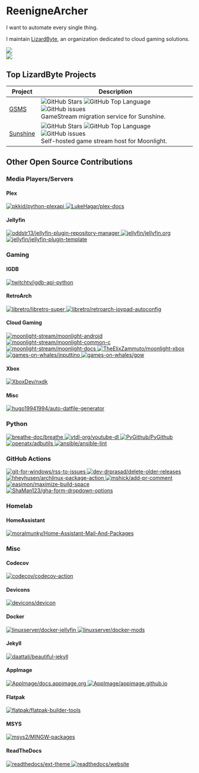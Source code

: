 # ReenigneArcher

I want to automate every single thing.

I maintain [LizardByte](https://github.com/LizardByte), an organization dedicated to cloud gaming solutions.

<picture>
  <source
    srcset="https://github-readme-stats.vercel.app/api?username=reenignearcher&show_icons=true&icon_color=fb8c00&title_color=fb8c00&hide=stars&theme=dark&text_color=ffffff"
    media="(prefers-color-scheme: dark)"
  />
  <source
    srcset="https://github-readme-stats.vercel.app/api?username=reenignearcher&show_icons=true&icon_color=fb8c00&title_color=fb8c00&hide=stars&text_color=000000"
    media="(prefers-color-scheme: light), (prefers-color-scheme: no-preference)"
  />
  <img src="https://github-readme-stats.vercel.app/api?username=reenignearcher&show_icons=true&icon_color=fb8c00&title_color=fb8c00&hide=stars&text_color=000000" />
</picture>
<br>
<picture>
  <source
    srcset="https://streak-stats.demolab.com?user=ReenigneArcher&theme=dark"
    media="(prefers-color-scheme: dark)"
  />
  <source
    srcset="https://streak-stats.demolab.com?user=ReenigneArcher"
    media="(prefers-color-scheme: light), (prefers-color-scheme: no-preference)"
  />
  <img src="https://streak-stats.demolab.com?user=ReenigneArcher" />
</picture>

## Top LizardByte Projects

| Project                                            | Description                                                                                                                                                                                                                                                                                                                                                                                                                                      |
|----------------------------------------------------|--------------------------------------------------------------------------------------------------------------------------------------------------------------------------------------------------------------------------------------------------------------------------------------------------------------------------------------------------------------------------------------------------------------------------------------------------|
| [GSMS](https://github.com/LizardByte/GSMS)         | ![GitHub Stars](https://img.shields.io/github/stars/LizardByte/GSMS?style=for-the-badge)                                 ![GitHub Top Language](https://img.shields.io/github/languages/top/LizardByte/GSMS?style=for-the-badge)                                 ![GitHub issues](https://img.shields.io/github/issues-raw/LizardByte/GSMS?style=for-the-badge)                                 <br> GameStream migration service for Sunshine.  |
| [Sunshine](https://github.com/LizardByte/Sunshine) | ![GitHub Stars](https://img.shields.io/github/stars/LizardByte/Sunshine?style=for-the-badge)                             ![GitHub Top Language](https://img.shields.io/github/languages/top/LizardByte/Sunshine?style=for-the-badge)                             ![GitHub issues](https://img.shields.io/github/issues-raw/LizardByte/Sunshine?style=for-the-badge)                             <br> Self-hosted game stream host for Moonlight. |

## Other Open Source Contributions


### Media Players/Servers

#### Plex

<a href="https://github.com/pkkid/python-plexapi/pulls?q=is%3Apr+author%3AReenigneArcher">
  <img
    alt="pkkid/python-plexapi"
    src="https://img.shields.io/github/issues-search/pkkid/python-plexapi?query=author%3AReenigneArcher%20is%3Apr&style=for-the-badge&logo=plex&label=pkkid/python-plexapi" />
</a>

<a href="https://github.com/LukeHagar/plex-docs/pulls?q=is%3Apr+author%3AReenigneArcher">
  <img
    alt="LukeHagar/plex-docs"
    src="https://img.shields.io/github/issues-search/LukeHagar/plex-docs?query=author%3AReenigneArcher%20is%3Apr&style=for-the-badge&logo=plex&label=LukeHagar/plex-docs" />
</a>

#### Jellyfin

<a href="https://github.com/oddstr13/jellyfin-plugin-repository-manager/pulls?q=is%3Apr+author%3AReenigneArcher">
  <img
    alt="oddstr13/jellyfin-plugin-repository-manager"
    src="https://img.shields.io/github/issues-search/oddstr13/jellyfin-plugin-repository-manager?query=author%3AReenigneArcher%20is%3Apr&style=for-the-badge&logo=jellyfin&label=oddstr13/jellyfin-plugin-repository-manager" />
</a>

<a href="https://github.com/jellyfin/jellyfin.org/pulls?q=is%3Apr+author%3AReenigneArcher">
  <img
    alt="jellyfin/jellyfin.org"
    src="https://img.shields.io/github/issues-search/jellyfin/jellyfin.org?query=author%3AReenigneArcher%20is%3Apr&style=for-the-badge&logo=jellyfin&label=jellyfin/jellyfin.org" />
</a>

<a href="https://github.com/jellyfin/jellyfin-plugin-template/pulls?q=is%3Apr+author%3AReenigneArcher">
  <img
    alt="jellyfin/jellyfin-plugin-template"
    src="https://img.shields.io/github/issues-search/jellyfin/jellyfin-plugin-template?query=author%3AReenigneArcher%20is%3Apr&style=for-the-badge&logo=jellyfin&label=jellyfin/jellyfin-plugin-template" />
</a>


### Gaming

#### IGDB

<a href="https://github.com/twitchtv/igdb-api-python/pulls?q=is%3Apr+author%3AReenigneArcher">
  <img
    alt="twitchtv/igdb-api-python"
    src="https://img.shields.io/github/issues-search/twitchtv/igdb-api-python?query=author%3AReenigneArcher%20is%3Apr&style=for-the-badge&logo=igdb&label=twitchtv/igdb-api-python" />
</a>

#### RetroArch

<a href="https://github.com/libretro/libretro-super/pulls?q=is%3Apr+author%3AReenigneArcher">
  <img
    alt="libretro/libretro-super"
    src="https://img.shields.io/github/issues-search/libretro/libretro-super?query=author%3AReenigneArcher%20is%3Apr&style=for-the-badge&logo=retroarch&label=libretro/libretro-super" />
</a>

<a href="https://github.com/libretro/retroarch-joypad-autoconfig/pulls?q=is%3Apr+author%3AReenigneArcher">
  <img
    alt="libretro/retroarch-joypad-autoconfig"
    src="https://img.shields.io/github/issues-search/libretro/retroarch-joypad-autoconfig?query=author%3AReenigneArcher%20is%3Apr&style=for-the-badge&logo=retroarch&label=libretro/retroarch-joypad-autoconfig" />
</a>

#### Cloud Gaming

<a href="https://github.com/moonlight-stream/moonlight-android/pulls?q=is%3Apr+author%3AReenigneArcher">
  <img
    alt="moonlight-stream/moonlight-android"
    src="https://img.shields.io/github/issues-search/moonlight-stream/moonlight-android?query=author%3AReenigneArcher%20is%3Apr&style=for-the-badge&logo=android%20studio&label=moonlight-stream/moonlight-android" />
</a>

<a href="https://github.com/moonlight-common-c/moonlight-common-c/pulls?q=is%3Apr+author%3AReenigneArcher">
  <img
    alt="moonlight-stream/moonlight-common-c"
    src="https://img.shields.io/github/issues-search/moonlight-stream/moonlight-common-c?query=author%3AReenigneArcher%20is%3Apr&style=for-the-badge&logo=github&label=moonlight-stream/moonlight-common-c" />
</a>

<a href="https://github.com/moonlight-common-c/moonlight-docs/pulls?q=is%3Apr+author%3AReenigneArcher">
  <img
    alt="moonlight-stream/moonlight-docs"
    src="https://img.shields.io/github/issues-search/moonlight-stream/moonlight-docs?query=author%3AReenigneArcher%20is%3Apr&style=for-the-badge&logo=github&label=moonlight-stream/moonlight-docs" />
</a>

<a href="https://github.com/TheElixZammuto/moonlight-xbox/pulls?q=is%3Apr+author%3AReenigneArcher">
  <img
    alt="TheElixZammuto/moonlight-xbox"
    src="https://img.shields.io/github/issues-search/TheElixZammuto/moonlight-xbox?query=author%3AReenigneArcher%20is%3Apr&style=for-the-badge&logo=github&label=TheElixZammuto/moonlight-xbox" />
</a>

<a href="https://github.com/games-on-whales/inputtino/pulls?q=is%3Apr+author%3AReenigneArcher">
  <img
    alt="games-on-whales/inputtino"
    src="https://img.shields.io/github/issues-search/games-on-whales/inputtino?query=author%3AReenigneArcher%20is%3Apr&style=for-the-badge&logo=docker&label=games-on-whales/inputtino" />
</a>

<a href="https://github.com/games-on-whales/gow/pulls?q=is%3Apr+author%3AReenigneArcher">
  <img
    alt="games-on-whales/gow"
    src="https://img.shields.io/github/issues-search/games-on-whales/gow?query=author%3AReenigneArcher%20is%3Apr&style=for-the-badge&logo=docker&label=games-on-whales/gow" />
</a>

#### Xbox

<a href="https://github.com/XboxDev/nxdk/pulls?q=is%3Apr+author%3AReenigneArcher">
  <img
    alt="XboxDev/nxdk"
    src="https://img.shields.io/github/issues-search/XboxDev/nxdk?query=author%3AReenigneArcher%20is%3Apr&style=for-the-badge&logo=github&label=XboxDev/nxdk" />
</a>

#### Misc

<a href="https://github.com/hugo19941994/auto-datfile-generator/pulls?q=is%3Apr+author%3AReenigneArcher">
  <img
    alt="hugo19941994/auto-datfile-generator"
    src="https://img.shields.io/github/issues-search/hugo19941994/auto-datfile-generator?query=author%3AReenigneArcher%20is%3Apr&style=for-the-badge&logo=github&label=hugo19941994/auto-datfile-generator" />
</a>


### Python

<a href="https://github.com/breathe-doc/breathe/pulls?q=is%3Apr+author%3AReenigneArcher">
  <img
    alt="breathe-doc/breathe"
    src="https://img.shields.io/github/issues-search/breathe-doc/breathe?query=author%3AReenigneArcher%20is%3Apr&style=for-the-badge&logo=sphinx&label=breathe-doc/breathe" />
</a>

<a href="https://github.com/ytdl-org/youtube-dl/pulls?q=is%3Apr+author%3AReenigneArcher">
  <img
    alt="ytdl-org/youtube-dl"
    src="https://img.shields.io/github/issues-search/ytdl-org/youtube-dl?query=author%3AReenigneArcher%20is%3Apr&style=for-the-badge&logo=youtube&label=ytdl-org/youtube-dl" />
</a>

<a href="https://github.com/PyGithub/PyGithub/pulls?q=is%3Apr+author%3AReenigneArcher">
  <img
    alt="PyGithub/PyGithub"
    src="https://img.shields.io/github/issues-search/PyGithub/PyGithub?query=author%3AReenigneArcher%20is%3Apr&style=for-the-badge&logo=github&label=PyGithub/PyGithub" />
</a>

<a href="https://github.com/openatx/adbutils/pulls?q=is%3Apr+author%3AReenigneArcher">
  <img
    alt="openatx/adbutils"
    src="https://img.shields.io/github/issues-search/openatx/adbutils?query=author%3AReenigneArcher%20is%3Apr&style=for-the-badge&logo=android&label=openatx/adbutils" />
</a>

<a href="https://github.com/ansible/ansible-lint/pulls?q=is%3Apr+author%3AReenigneArcher">
  <img
    alt="ansible/ansible-lint"
    src="https://img.shields.io/github/issues-search/ansible/ansible-lint?query=author%3AReenigneArcher%20is%3Apr&style=for-the-badge&logo=ansible&label=ansible/ansible-lint" />
</a>


### GitHub Actions

<a href="https://github.com/git-for-windows/rss-to-issues/pull/pulls?q=is%3Apr+author%3AReenigneArcher">
  <img
    alt="git-for-windows/rss-to-issues"
    src="https://img.shields.io/github/issues-search/git-for-windows/rss-to-issues?query=author%3AReenigneArcher%20is%3Apr&style=for-the-badge&logo=git&label=git-for-windows/rss-to-issues" />
</a>

<a href="https://github.com/dev-drprasad/delete-older-releases/pulls?q=is%3Apr+author%3AReenigneArcher">
  <img
    alt="dev-drprasad/delete-older-releases"
    src="https://img.shields.io/github/issues-search/dev-drprasad/delete-older-releases?query=author%3AReenigneArcher%20is%3Apr&style=for-the-badge&logo=github-actions&label=dev-drprasad/delete-older-releases" />
</a>

<a href="https://github.com/heyhusen/archlinux-package-action/pulls?q=is%3Apr+author%3AReenigneArcher">
  <img
    alt="hheyhusen/archlinux-package-action"
    src="https://img.shields.io/github/issues-search/heyhusen/archlinux-package-action?query=author%3AReenigneArcher%20is%3Apr&style=for-the-badge&logo=archlinux&label=heyhusen/archlinux-package-action" />
</a>

<a href="https://github.com/mshick/add-pr-comment/pulls?q=is%3Apr+author%3AReenigneArcher">
  <img
    alt="mshick/add-pr-comment"
    src="https://img.shields.io/github/issues-search/mshick/add-pr-comment?query=author%3AReenigneArcher%20is%3Apr&style=for-the-badge&logo=github-actions&label=mshick/add-pr-comment" />
</a>

<a href="https://github.com/easimon/maximize-build-space/pulls?q=is%3Apr+author%3AReenigneArcher">
  <img
    alt="easimon/maximize-build-space"
    src="https://img.shields.io/github/issues-search/easimon/maximize-build-space?query=author%3AReenigneArcher%20is%3Apr&style=for-the-badge&logo=github-actions&label=easimon/maximize-build-space" />
</a>

<a href="https://github.com/ShaMan123/gha-form-dropdown-options/pulls?q=is%3Apr+author%3AReenigneArcher">
  <img
    alt="ShaMan123/gha-form-dropdown-options"
    src="https://img.shields.io/github/issues-search/ShaMan123/gha-form-dropdown-options?query=author%3AReenigneArcher%20is%3Apr&style=for-the-badge&logo=github-actions&label=ShaMan123/gha-form-dropdown-options" />
</a>


### Homelab

#### HomeAssistant

<a href="https://github.com/moralmunky/Home-Assistant-Mail-And-Packages/pulls?q=is%3Apr+author%3AReenigneArcher">
  <img
    alt="moralmunky/Home-Assistant-Mail-And-Packages"
    src="https://img.shields.io/github/issues-search/moralmunky/Home-Assistant-Mail-And-Packages?query=author%3AReenigneArcher%20is%3Apr&style=for-the-badge&logo=homeassistant&label=moralmunky/Home-Assistant-Mail-And-Packages" />
</a>


### Misc

#### Codecov

<a href="https://github.com/codecov/codecov-action/pulls?q=is%3Apr+author%3AReenigneArcher">
  <img
    alt="codecov/codecov-action"
    src="https://img.shields.io/github/issues-search/codecov/codecov-action?query=author%3AReenigneArcher%20is%3Apr&style=for-the-badge&logo=codecov&label=codecov/codecov-action" />
</a>

#### Devicons

<a href="https://github.com/devicons/devicon/pulls?q=is%3Apr+author%3AReenigneArcher">
  <img
    alt="devicons/devicon"
    src="https://img.shields.io/github/issues-search/devicons/devicon?query=author%3AReenigneArcher%20is%3Apr&style=for-the-badge&logo=github&label=devicons/devicon" />
</a>

#### Docker

<a href="https://github.com/linuxserver/docker-jellyfin/pulls?q=is%3Apr+author%3AReenigneArcher">
  <img
    alt="linuxserver/docker-jellyfin"
    src="https://img.shields.io/github/issues-search/linuxserver/docker-jellyfin?query=author%3AReenigneArcher%20is%3Apr&style=for-the-badge&logo=docker&label=linuxserver/docker-jellyfin" />
</a>

<a href="https://github.com/linuxserver/docker-mods/pulls?q=is%3Apr+author%3AReenigneArcher">
  <img
    alt="linuxserver/docker-mods"
    src="https://img.shields.io/github/issues-search/linuxserver/docker-mods?query=author%3AReenigneArcher%20is%3Apr&style=for-the-badge&logo=docker&label=linuxserver/docker-mods" />
</a>

#### Jekyll

<a href="https://github.com/daattali/beautiful-jekyll/pulls?q=is%3Apr+author%3AReenigneArcher">
  <img
    alt="daattali/beautiful-jekyll"
    src="https://img.shields.io/github/issues-search/daattali/beautiful-jekyll?query=author%3AReenigneArcher%20is%3Apr&style=for-the-badge&logo=jekyll&label=daattali/beautiful-jekyll" />
</a>

#### AppImage

<a href="https://github.com/AppImage/docs.appimage.org/pulls?q=is%3Apr+author%3AReenigneArcher">
  <img
    alt="AppImage/docs.appimage.org"
    src="https://img.shields.io/github/issues-search/AppImage/docs.appimage.org?query=author%3AReenigneArcher%20is%3Apr&style=for-the-badge&logo=linux&label=AppImage/docs.appimage.org" />
</a>

<a href="https://github.com/AppImage/appimage.github.io/pulls?q=is%3Apr+author%3AReenigneArcher">
  <img
    alt="AppImage/appimage.github.io"
    src="https://img.shields.io/github/issues-search/AppImage/appimage.github.io?query=author%3AReenigneArcher%20is%3Apr&style=for-the-badge&logo=linux&label=AppImage/appimage.github.io" />
</a>

#### Flatpak

<a href="https://github.com/flatpak/flatpak-builder-tools/pulls?q=is%3Apr+author%3AReenigneArcher">
  <img
    alt="flatpak/flatpak-builder-tools"
    src="https://img.shields.io/github/issues-search/flatpak/flatpak-builder-tools?query=author%3AReenigneArcher%20is%3Apr&style=for-the-badge&logo=linux&label=flatpak/flatpak-builder-tools" />
</a>

#### MSYS

<a href="https://github.com/msys2/MINGW-packages/pulls?q=is%3Apr+author%3AReenigneArcher">
  <img
    alt="msys2/MINGW-packages"
    src="https://img.shields.io/github/issues-search/msys2/MINGW-packages?query=author%3AReenigneArcher%20is%3Apr&style=for-the-badge&logo=github&label=msys2/MINGW-packages" />
</a>

#### ReadTheDocs

<a href="https://github.com/readthedocs/ext-theme/pulls?q=is%3Apr+author%3AReenigneArcher">
  <img
    alt="readthedocs/ext-theme"
    src="https://img.shields.io/github/issues-search/readthedocs/ext-theme?query=author%3AReenigneArcher%20is%3Apr&style=for-the-badge&logo=readthedocs&label=readthedocs/ext-theme" />
</a>

<a href="https://github.com/readthedocs/website/pulls?q=is%3Apr+author%3AReenigneArcher">
  <img
    alt="readthedocs/website"
    src="https://img.shields.io/github/issues-search/readthedocs/website?query=author%3AReenigneArcher%20is%3Apr&style=for-the-badge&logo=readthedocs&label=readthedocs/website" />
</a>
